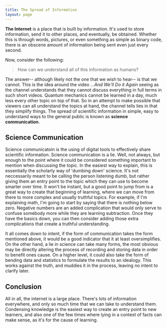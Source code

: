 ```yaml
---
title: The Spread of Information
layout: page
---
```

**The Internet** is a place that is built by information. It's used to store information, send it to other places, and eventually, be obtained. Whether this is through words, pictures, or even something as simple as binary code, there is an obscene amount of information being sent even just every second.

Now, consider the following: 
> How can we understand all of this information as humans?

The answer-- although likely not the one that we wish to hear-- is that we cannot. This is the idea around the video *...And We'll Do it Again* seeing as the channel understands that they cannot discuss everything in full terms in such short videos. Quantum mechanics cannot be learned in a day, much less every other topic on top of that. So in an attempt to make possible that viewers can all understand the topics at hand, the channel tells lies in that they simplify things. The spread of scientific information in simple, easy to understand ways to the general public is known as **science communication**. 

## Science Communication
 Science communicatoin is the using of digital tools to effectively share scientific information. Science communication is a lie. Well, not always, but enough to the point where it could be considered something important to mention when discussing the topic. In the easiest way to explain, this is essentially the scholarly way of 'dumbing down' science. It's not neccessarily meant to be calling the person listening dumb, but rather giving them an entry point to the topic which they can use to become smarter over time. It won't be instant, but a good point to jump from is a great way to create that beginning of learning, where we can move from there to more complex and usually truthful topics. For example, if I'm explaining math, I'm going to start by saying that there is nothing below zero. Negative numbers are an added complication that would only serve to confuse somebody more while they are learning subtraction. Once they have the basics down, you can then consider adding those extra complications that create a truthful understanding.

It all comes down to intent, if the form of communication takes the form mentioned above, it would be a good indicator that it at least oversimplifies. On the other hand, a lie in science can take many forms, the most obvious may be directly altering the process of recording and storing data in order to benefit ones cause. On a higher level, it could also take the form of bending data and statistics to formulate the results to an idealogy. This works against the truth, and muddies it in the process, leaving no intent to clarify later.

## Conclusion

All in all, the internet is a large place. There's lots of information everywhere, and only so much time that we can take to understand them. Condensing knowledge is the easiest way to create an entry point to new learners, and also one of the few times where lying in a context of facts can make sense, as it's for the cause of learning.
